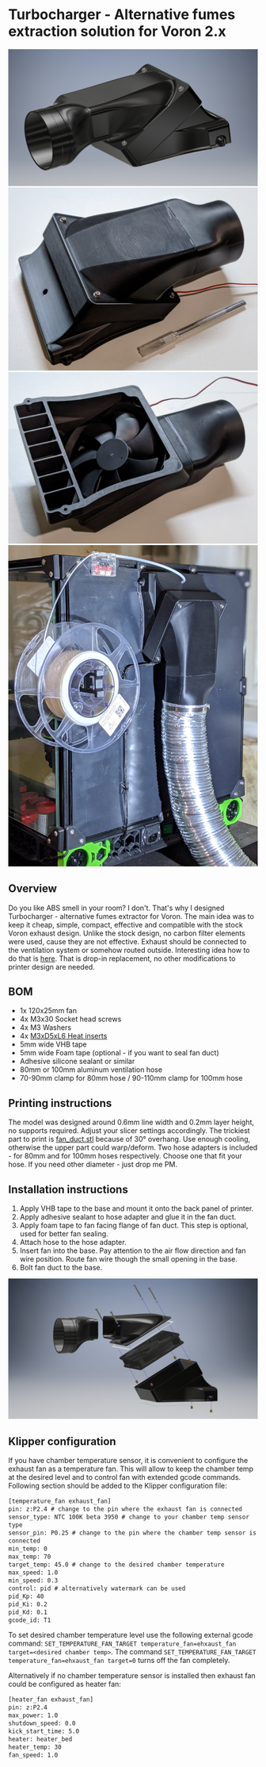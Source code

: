 # Turbocharger - Alternative fumes extraction solution for Voron 2.x
![Render](img/turbocharger.png)
![Assembly Top View](img/assembly_top.jpg)
![Assembly Bottom View](img/assembly_bottom.jpg)
![Installed](img/installed.jpg)

## Overview
Do you like ABS smell in your room? I don't. That's why I designed Turbocharger - alternative fumes extractor for Voron. The main idea was to keep it cheap, simple, compact, effective and compatible with the stock Voron exhaust design. Unlike the stock design, no carbon filter elements were used, cause they are not effective. Exhaust should be connected to the ventilation system or somehow routed outside. Interesting idea how to do that is [here](https://www.thingiverse.com/thing:4148187). That is drop-in replacement, no other modifications to printer design are needed.

## BOM
* 1x 120x25mm fan
* 4x M3x30 Socket head screws
* 4x M3 Washers
* 4x [M3xD5xL6 Heat inserts](https://aliexpress.ru/item/4000232858343.html)
* 5mm wide VHB tape
* 5mm wide Foam tape (optional - if you want to seal fan duct)
* Adhesive silicone sealant or similar
* 80mm or 100mm aluminum ventilation hose
* 70-90mm clamp for 80mm hose / 90-110mm clamp for 100mm hose

## Printing instructions
The model was designed around 0.6mm line width and 0.2mm layer height, no supports required. Adjust your slicer settings accordingly. The trickiest part to print is [fan_duct.stl](./fan_duct.stl) because of 30° overhang. Use enough cooling, otherwise the upper part could warp/deform. Two hose adapters is included - for 80mm and for 100mm hoses respectively. Choose one that fit your hose. If you need other diameter - just drop me PM.

## Installation instructions
1. Apply VHB tape to the base and mount it onto the back panel of printer.
2. Apply adhesive sealant to hose adapter and glue it in the fan duct.
3. Apply foam tape to fan facing flange of fan duct. This step is optional, used for better fan sealing.
4. Attach hose to the hose adapter.
5. Insert fan into the base. Pay attention to the air flow direction and fan wire position. Route fan wire though the small opening in the base.
6. Bolt fan duct to the base.

![Explosion Diagram](img/explode.png)

## Klipper configuration
If you have chamber temperature sensor, it is convenient to configure the exhaust fan as a temperature fan. This will allow to keep the chamber temp at the desired level and to control fan with extended gcode commands. Following section should be added to the Klipper configuration file:
```
[temperature_fan exhaust_fan]
pin: z:P2.4 # change to the pin where the exhaust fan is connected
sensor_type: NTC 100K beta 3950 # change to your chamber temp sensor type
sensor_pin: P0.25 # change to the pin where the chamber temp sensor is connected
min_temp: 0
max_temp: 70
target_temp: 45.0 # change to the desired chamber temperature
max_speed: 1.0
min_speed: 0.3
control: pid # alternatively watermark can be used
pid_Kp: 40
pid_Ki: 0.2
pid_Kd: 0.1
gcode_id: T1
```
To set desired chamber temperature level use the following external gcode command: `SET_TEMPERATURE_FAN_TARGET temperature_fan=ehxaust_fan target=<desired chamber temp>`. The command `SET_TEMPERATURE_FAN_TARGET temperature_fan=ehxaust_fan target=0` turns off the fan completely.

Alternatively if no chamber temperature sensor is installed then exhaust fan could be configured as heater fan:
```
[heater_fan exhaust_fan]
pin: z:P2.4
max_power: 1.0
shutdown_speed: 0.0
kick_start_time: 5.0
heater: heater_bed
heater_temp: 30
fan_speed: 1.0
```
